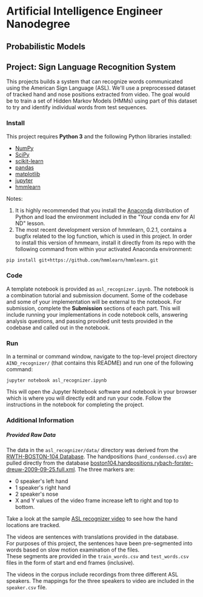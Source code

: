 # Artificial Intelligence Engineer Nanodegree
## Probabilistic Models
## Project: Sign Language Recognition System


This projects builds a system that can recognize words communicated using the American Sign Language (ASL). We'll use a preprocessed dataset of tracked hand and nose positions extracted from video. The goal would be to train a set of Hidden Markov Models (HMMs) using part of this dataset to try and identify individual words from test sequences.


### Install

This project requires **Python 3** and the following Python libraries installed:

- [NumPy](http://www.numpy.org/)
- [SciPy](https://www.scipy.org/)
- [scikit-learn](http://scikit-learn.org/0.17/install.html)
- [pandas](http://pandas.pydata.org/)
- [matplotlib](http://matplotlib.org/)
- [jupyter](http://ipython.org/notebook.html)
- [hmmlearn](http://hmmlearn.readthedocs.io/en/latest/)

Notes: 
1. It is highly recommended that you install the [Anaconda](http://continuum.io/downloads) distribution of Python and load the environment included in the "Your conda env for AI ND" lesson.
2. The most recent development version of hmmlearn, 0.2.1, contains a bugfix related to the log function, which is used in this project.  In order to install this version of hmmearn, install it directly from its repo with the following command from within your activated Anaconda environment:
```sh
pip install git+https://github.com/hmmlearn/hmmlearn.git
```

### Code

A template notebook is provided as `asl_recognizer.ipynb`. The notebook is a combination tutorial and submission document.  Some of the codebase and some of your implementation will be external to the notebook. For submission, complete the **Submission** sections of each part.  This will include running your implementations in code notebook cells, answering analysis questions, and passing provided unit tests provided in the codebase and called out in the notebook. 

### Run

In a terminal or command window, navigate to the top-level project directory `AIND_recognizer/` (that contains this README) and run one of the following command:

`jupyter notebook asl_recognizer.ipynb`

This will open the Jupyter Notebook software and notebook in your browser which is where you will directly edit and run your code. Follow the instructions in the notebook for completing the project.


### Additional Information
##### Provided Raw Data

The data in the `asl_recognizer/data/` directory was derived from 
the [RWTH-BOSTON-104 Database](http://www-i6.informatik.rwth-aachen.de/~dreuw/database-rwth-boston-104.php). 
The handpositions (`hand_condensed.csv`) are pulled directly from 
the database [boston104.handpositions.rybach-forster-dreuw-2009-09-25.full.xml](boston104.handpositions.rybach-forster-dreuw-2009-09-25.full.xml). The three markers are:

*   0  speaker's left hand
*   1  speaker's right hand
*   2  speaker's nose
*   X and Y values of the video frame increase left to right and top to bottom.

Take a look at the sample [ASL recognizer video](http://www-i6.informatik.rwth-aachen.de/~dreuw/download/021.avi)
to see how the hand locations are tracked.

The videos are sentences with translations provided in the database.  
For purposes of this project, the sentences have been pre-segmented into words 
based on slow motion examination of the files.  
These segments are provided in the `train_words.csv` and `test_words.csv` files
in the form of start and end frames (inclusive).

The videos in the corpus include recordings from three different ASL speakers.
The mappings for the three speakers to video are included in the `speaker.csv` 
file.
